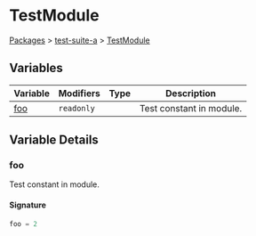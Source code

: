 # TestModule

[Packages](/) > [test-suite-a](/test-suite-a/) > [TestModule](/test-suite-a/testmodule-namespace/)

## Variables

| Variable | Modifiers | Type | Description |
| - | - | - | - |
| [foo](/test-suite-a/testmodule-namespace/#foo-variable) | `readonly` | | Test constant in module. |

## Variable Details

<a id="foo-variable"></a>

### foo

Test constant in module.

<a id="foo-signature"></a>

#### Signature

```typescript
foo = 2
```
